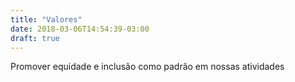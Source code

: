 ```yaml
---
title: "Valores"
date: 2018-03-06T14:54:39-03:00
draft: true
---
```


Promover equidade e inclusão como padrão em nossas atividades
